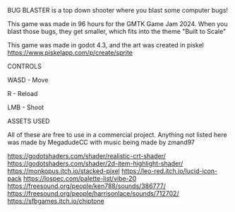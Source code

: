 

BUG BLASTER is a  top down shooter where you blast some computer bugs! 

This game was made in 96 hours for the GMTK Game Jam 2024. When you blast those bugs, they get smaller, which fits into the theme "Built to Scale"

This game was made in godot 4.3, and the art was created in piskel https://www.piskelapp.com/p/create/sprite



CONTROLS

WASD - Move

R - Reload

LMB - Shoot



ASSETS USED

All of these are free to use in a commercial project. Anything not listed here was made by MegadudeCC with music being made by zmand97

https://godotshaders.com/shader/realistic-crt-shader/
https://godotshaders.com/shader/2d-item-highlight-shader/
https://monkopus.itch.io/stacked-pixel
https://leo-red.itch.io/lucid-icon-pack
https://lospec.com/palette-list/vibe-20
https://freesound.org/people/ken788/sounds/386777/
https://freesound.org/people/harrisonlace/sounds/712702/
https://sfbgames.itch.io/chiptone
